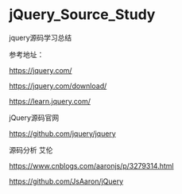 # jQuery_Source_Study

jquery源码学习总结

参考地址：

https://jquery.com/

https://jquery.com/download/

https://learn.jquery.com/

jQuery源码官网

https://github.com/jquery/jquery

源码分析 艾伦

https://www.cnblogs.com/aaronjs/p/3279314.html

https://github.com/JsAaron/jQuery
